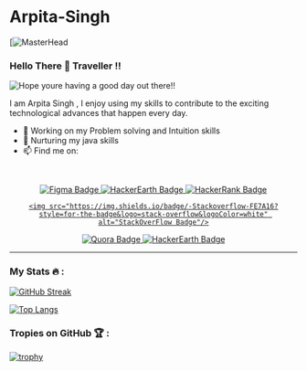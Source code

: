 # Arpita-Singh
[![MasterHead](https://media1.giphy.com/headers/GitHub/w8ZJLtJbmuph.gif)
### Hello  There 👋 Traveller !!

<picture>
   <img align="center" alt="Hope youre having a good day out there!!" src="https://data.whicdn.com/images/97132081/original.gif">
</picture>

I am Arpita Singh , I enjoy using my skills to contribute to the exciting technological advances that happen every day.

- 🔭 Working on my Problem solving and Intuition skills 
- 🌱 Nurturing my java skills
- 📫 Find me on: 
<p>&nbsp;</p>
<div align="center">
  <a href="https://www.figma.com/files/user/1183050803900533489?fuid=1183050803900533489">
    <img src="https://img.shields.io/badge/figma-%23F24E1E.svg?style=for-the-badge&logo=figma&logoColor=white" alt="Figma Badge"/>
  </a>
  <a href="https://www.hackerearth.com/@arpitasinghbst111">
    <img src="https://img.shields.io/badge/HackerEarth-%232C3454.svg?&style=for-the-badge&logo=HackerEarth&logoColor=Blue" alt="HackerEarth Badge"/>
  </a>
  <a href="https://www.hackerrank.com/arpitasinghbst11?hr_r=1">
    <img src="https://img.shields.io/badge/-Hackerrank-2EC866?style=for-the-badge&logo=HackerRank&logoColor=white" alt="HackerRank Badge"/>
  </a>
  <a href="https://stackoverflow.com/users/20730276/arpita-singh">
 
    <img src="https://img.shields.io/badge/-Stackoverflow-FE7A16?style=for-the-badge&logo=stack-overflow&logoColor=white" alt="StackOverFlow Badge"/>
  </a>
  <a href="https://www.quora.com/profile/Arpita-Singh-1070">
    <img src="https://img.shields.io/badge/Quora-%23B92B27.svg?style=for-the-badge&logo=Quora&logoColor=white" alt="Quora Badge"/>
  </a>
  <a href="https://auth.geeksforgeeks.org/user/arpitasinqd0g">
    <img src="https://img.shields.io/badge/GeeksforGeeks-gray?style=for-the-badge&logo=geeksforgeeks&logoColor=35914c" alt="HackerEarth Badge"/>
  </a>
</div>

<hr>

### My Stats 🔥 :

[![GitHub Streak](http://github-readme-streak-stats.herokuapp.com?user=plumevo&theme=dark&border_radius=10&date_format=M%20j%5B%2C%20Y%5D&mode=weekly&fire=DD4C15)](https://git.io/streak-stats)

[![Top Langs](https://github-readme-stats.vercel.app/api/top-langs/?username=plumevo&layout=compact&theme=vision-friendly-dark)](https://github.com/plumevo/github-readme-stats)

### Tropies on GitHub 🏆 :

[![trophy](https://github-profile-trophy.vercel.app/?username=plumevo&theme=onedark)](https://github.com/ryo-ma/github-profile-trophy)

<!--
PlumEvo/PlumEvo is a ✨ special ✨ repository because its `README.md` (this file) appears on your GitHub profile.
Here are some ideas to get you started:
- 🔭 I’m currently working on ...
- 🌱 I’m currently learning ...
- 👯 I’m looking to collaborate on ...
- 🤔 I’m looking for help with ...
- 💬 Ask me about ...
- 📫 How to reach me: ...
- 😄 Pronouns: ...
- ⚡ Fun fact: ...
-->

